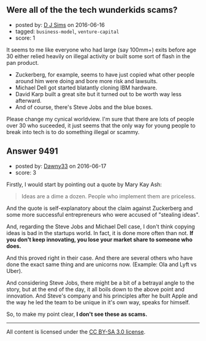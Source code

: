 ## Were all of the the tech wunderkids scams?

- posted by: [D J Sims](https://stackexchange.com/users/7242000/d-j-sims) on 2016-06-16
- tagged: `business-model`, `venture-capital`
- score: 1

It seems to me like everyone who had large (say 100mm+) exits before age 30 either relied heavily on illegal activity or built some sort of flash in the pan product.

 - Zuckerberg, for example, seems to have just copied what other people around him were doing and bore more risk and lawsuits.
 - Michael Dell got started blatantly cloning IBM hardware.
 - David Karp built a great site but it turned out to be worth way less afterward. 
 - And of course, there's Steve Jobs and the blue boxes.

Please change my cynical worldview. I'm sure that there are lots of people over 30 who suceeded, it just seems that the only way for young people to break into tech is to do something illegal or scammy.


## Answer 9491

- posted by: [Dawny33](https://stackexchange.com/users/6444670/dawny33) on 2016-06-17
- score: 3

Firstly, I would start by pointing out a quote by Mary Kay Ash:

> Ideas are a dime a dozen. People who implement them are priceless.

And the quote is self-explanatory about the claim against Zuckerberg and some more successful entrepreneurs who were accused of "stealing ideas".

And, regarding the Steve Jobs and Michael Dell case, I don't think copying ideas is bad in the startups world. In fact, it is done more often than not. **If you don't keep innovating, you lose your market share to someone who does.**

And this proved right in their case. And there are several others who have done the exact same thing and are unicorns now. (Example: Ola and Lyft vs Uber).

And considering Steve Jobs, there might be a bit of a betrayal angle to the story, but at the end of the day, it all boils down to the above point and innovation.
And Steve's company and his principles after he built Apple and the way he led the team to be unique in it's own way, speaks for himself.

So, to make my point clear, **I don't see these as scams.**



---

All content is licensed under the [CC BY-SA 3.0 license](https://creativecommons.org/licenses/by-sa/3.0/).

